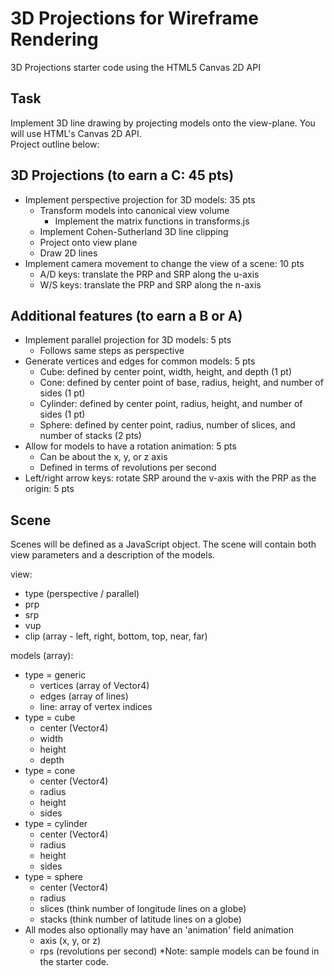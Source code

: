 # 3D Projections for Wireframe Rendering
3D Projections starter code using the HTML5 Canvas 2D API

## Task
Implement 3D line drawing by projecting models onto the view-plane. You will use HTML's Canvas 2D API.
</br>
Project outline below:

## 3D Projections (to earn a C: 45 pts)
- Implement perspective projection for 3D models: 35 pts
  - Transform models into canonical view volume
    - Implement the matrix functions in transforms.js
  - Implement Cohen-Sutherland 3D line clipping
  - Project onto view plane
  - Draw 2D lines
- Implement camera movement to change the view of a scene: 10 pts
  - A/D keys: translate the PRP and SRP along the u-axis
  - W/S keys: translate the PRP and SRP along the n-axis

## Additional features (to earn a B or A)
- Implement parallel projection for 3D models: 5 pts
  - Follows same steps as perspective
- Generate vertices and edges for common models: 5 pts
  - Cube: defined by center point, width, height, and depth (1 pt)
  - Cone: defined by center point of base, radius, height, and number of sides (1 pt)
  - Cylinder: defined by center point, radius, height, and number of sides (1 pt)
  - Sphere: defined by center point, radius, number of slices, and number of stacks (2 pts)
- Allow for models to have a rotation animation: 5 pts
  - Can be about the x, y, or z axis
  - Defined in terms of revolutions per second
- Left/right arrow keys: rotate SRP around the v-axis with the PRP as the origin: 5 pts

## Scene
Scenes will be defined as a JavaScript object. The scene will contain both view parameters and a description of the models.

view:
- type (perspective / parallel)
- prp
- srp
- vup
- clip (array - left, right, bottom, top, near, far)

models (array):
- type = generic
  - vertices (array of Vector4)
  - edges (array of lines)
  - line: array of vertex indices
- type = cube
  - center (Vector4)
  - width
  - height
  - depth
- type = cone
  - center (Vector4)
  - radius
  - height
  - sides
- type = cylinder
  - center (Vector4)
  - radius
  - height
  - sides
- type = sphere
  - center (Vector4)
  - radius
  - slices (think number of longitude lines on a globe)
  - stacks (think number of latitude lines on a globe)
- All modes also optionally may have an 'animation' field
animation
  - axis (x, y, or z)
  - rps (revolutions per second)
*Note: sample models can be found in the starter code.
